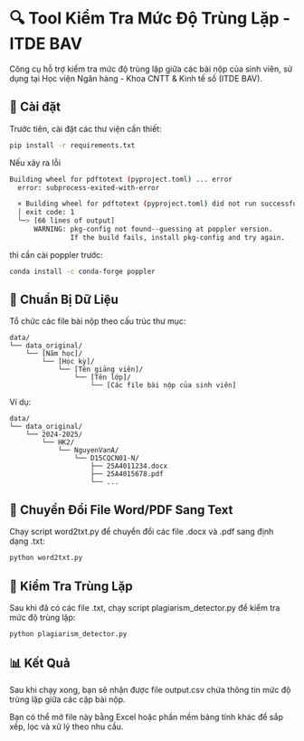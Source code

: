 # 🔍 Tool Kiểm Tra Mức Độ Trùng Lặp - ITDE BAV

Công cụ hỗ trợ kiểm tra mức độ trùng lặp giữa các bài nộp của sinh viên, sử dụng tại Học viện Ngân hàng - Khoa CNTT & Kinh tế số (ITDE BAV).

## 🚀 Cài đặt

Trước tiên, cài đặt các thư viện cần thiết:

```bash
pip install -r requirements.txt
```

Nếu xảy ra lỗi 

```bash
Building wheel for pdftotext (pyproject.toml) ... error
  error: subprocess-exited-with-error

  × Building wheel for pdftotext (pyproject.toml) did not run successfully.
  │ exit code: 1
  ╰─> [66 lines of output]
      WARNING: pkg-config not found--guessing at poppler version.
               If the build fails, install pkg-config and try again.
```

thì cần cài poppler trước:

```bash
conda install -c conda-forge poppler
```

## 📁 Chuẩn Bị Dữ Liệu

Tổ chức các file bài nộp theo cấu trúc thư mục:

```
data/
└── data_original/
    └── [Năm học]/
        └── [Học kỳ]/
            └── [Tên giảng viên]/
                └── [Tên lớp]/
                    └── [Các file bài nộp của sinh viên]
```

Ví dụ:

```
data/
└── data_original/
    └── 2024-2025/
        └── HK2/
            └── NguyenVanA/
                └── D15CQCN01-N/
                    ├── 25A4011234.docx
                    ├── 25A4015678.pdf
                    └── ...
```

## 🧾 Chuyển Đổi File Word/PDF Sang Text

Chạy script word2txt.py để chuyển đổi các file .docx và .pdf sang định dạng .txt:

```bash
python word2txt.py
```
## 🔎 Kiểm Tra Trùng Lặp

Sau khi đã có các file .txt, chạy script plagiarism_detector.py để kiểm tra mức độ trùng lặp:
```bash
python plagiarism_detector.py
```
## 📊 Kết Quả

Sau khi chạy xong, bạn sẽ nhận được file output.csv chứa thông tin mức độ trùng lặp giữa các cặp bài nộp.

Bạn có thể mở file này bằng Excel hoặc phần mềm bảng tính khác để sắp xếp, lọc và xử lý theo nhu cầu.
